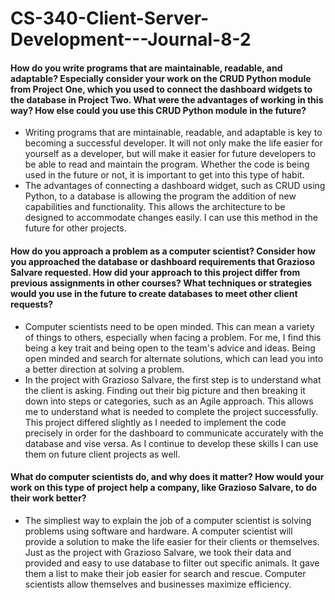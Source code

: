# CS-340-Client-Server-Development---Journal-8-2
#### How do you write programs that are maintainable, readable, and adaptable? Especially consider your work on the CRUD Python module from Project One, which you used to connect the dashboard widgets to the database in Project Two. What were the advantages of working in this way? How else could you use this CRUD Python module in the future?
- Writing programs that are mintainable, readable, and adaptable is key to becoming a successful developer. It will not only make the life easier for yourself as a developer, but will make it easier for future developers to be able to read and maintain the program. Whether the code is being used in the future or not, it is important to get into this type of habit.
- The advantages of connecting a dashboard widget, such as CRUD using Python, to a database is allowing the program the addition of new capabilities and functionality. This allows the architecture to be designed to accommodate changes easily. I can use this method in the future for other projects. 
#### How do you approach a problem as a computer scientist? Consider how you approached the database or dashboard requirements that Grazioso Salvare requested. How did your approach to this project differ from previous assignments in other courses? What techniques or strategies would you use in the future to create databases to meet other client requests?
- Computer scientists need to be open minded. This can mean a variety of things to others, especially when facing a problem. For me, I find this being a key trait and being open to the team's advice and ideas. Being open minded and search for alternate solutions, which can lead you into a better direction at solving a problem. 
- In the project with Grazioso Salvare, the first step is to understand what the client is asking. Finding out their big picture and then breaking it down into steps or categories, such as an Agile approach. This allows me to understand what is needed to complete the project successfully. This project differed slightly as I needed to implement the code precisely in order for the dashboard to communicate accurately with the database and vise versa. As I continue to develop these skills I can use them on future client projects as well. 
#### What do computer scientists do, and why does it matter? How would your work on this type of project help a company, like Grazioso Salvare, to do their work better?
- The simpliest way to explain the job of a computer scientist is solving problems using software and hardware. A computer scientist will provide a solution to make the life easier for their clients or themselves. Just as the project with Grazioso Salvare, we took their data and provided and easy to use database to filter out specific animals. It gave them a list to make their job easier for search and rescue. Computer scientists allow themselves and businesses maximize efficiency.
